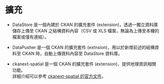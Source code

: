 # 擴充
* DataStore 是一個內建於 CKAN 的擴充套件 (extension)，透過一獨立資料庫儲存上傳至 CKAN 之結構資料內容（CSV 或 XLS 檔案，無論為上傳至本機的檔案或僅有連結）。

* DataPusher 是一個 CKAN 的擴充套件 (extnsion)，用以於新增前述的結構資料至 CKAN 時，自動上傳資料內容至 DataStore 資料庫。

* ckanext-spatial 是一個 CKAN 的擴充套件 (extension)，提供地理資訊相關功能。<br>
詳細介紹可以參考 [ckanext-spatial 的官方文件](http://docs.ckan.org/projects/ckanext-spatial/en/latest/)。





